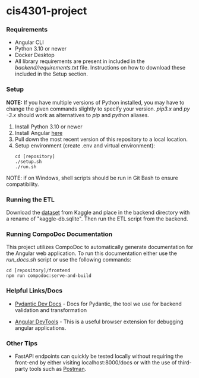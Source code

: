 # cis4301-project

### Requirements
* Angular CLI
* Python 3.10 or newer
* Docker Desktop
* All library requirements are present in included in the *backend/requirements.txt* file. Instructions on how to download these included in the Setup section.

### Setup
**NOTE:** If you have multiple versions of Python installed, you may have to change the given commands slightly to specify your version. *pip3.x* and *py -3.x* should work as alternatives to *pip* and *python* aliases.

1. Install Python 3.10 or newer
2. Install Angular [here](https://angular.io/guide/setup-local)
3. Pull down the most recent version of this repository to a local location.
4. Setup environment (create .env and virtual environment):
    ```
    cd [repository]
    ./setup.sh
    ./run.sh
    ```

NOTE: if on Windows, shell scripts should be run in Git Bash to ensure compatibility.

### Running the ETL
Download the [dataset](https://www.kaggle.com/datasets/rtatman/188-million-us-wildfires) from Kaggle and place in the backend directory with a rename of "kaggle-db.sqlite". Then run the ETL script from the backend.

### Running CompoDoc Documentation
This project utilizes CompoDoc to automatically generate documentation for the Angular web application. To run this documentation
either use the *run_docs.sh* script or use the following commands:
```
cd [repository]/frontend
npm run compodoc:serve-and-build
```

### Helpful Links/Docs
* [Pydantic Dev Docs](https://docs.pydantic.dev/latest/) - Docs for Pydantic, the tool we use for backend validation and transformation

* [Angular DevTools](https://angular.dev/tools/devtools) - This is a useful browser extension for debugging angular applications.

### Other Tips
* FastAPI endpoints can quickly be tested locally without requiring the front-end by either visiting localhost:8000/docs or with the use of third-party tools such as [Postman](https://www.postman.com/).